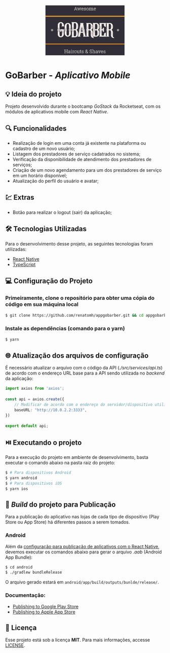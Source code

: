<h1 align="center"><img alt="GoBarber" title="GoBarber" src=".github/logo.png" width="250" /></h1>

# GoBarber - *Aplicativo Mobile*

## 💡 Ideia do projeto

Projeto desenvolvido durante o bootcamp *GoStack* da Rocketseat, com os módulos de aplicativos mobile com *React Native*.

## 🔍 Funcionalidades

* Realização de login em uma conta já existente na plataforma ou cadastro de um novo usuário;
* Listagem dos prestadores de serviço cadatrados no sistema;
* Verificação da disponibilidade de atendimento dos prestadores de serviços;
* Criação de um novo agendamento para um dos prestadores de serviço em um horário disponível;
* Atualização do perfil do usuário e avatar;

## 💹 Extras

* Botão para realizar o logout (sair) da aplicação;

## 🛠 Tecnologias Utilizadas

Para o desenvolvimento desse projeto, as seguintes tecnologias foram utilizadas:

- [React Native](https://reactnative.dev/)
- [TypeScript](https://www.typescriptlang.org/)

## 💻 Configuração do Projeto

### Primeiramente, clone o repositório para obter uma cópia do código em sua máquina local

```bash
$ git clone https://github.com/renatomh/appgobarber.git && cd appgobarber
```

### Instale as dependências (comando para o yarn)

```bash
$ yarn
```

## 🌐 Atualização dos arquivos de configuração

É necessário atualizar o arquivo com o código da API (*./src/services/api.ts*) de acordo com o endereço URL base para a API sendo utilizada no *backend* da aplicação:

```typescript
import axios from 'axios';

const api = axios.create({
    // Modificar de acordo com o endereço do servidor/dispositivo utilizado (emulador Android, iOS, etc.)
    baseURL: "http://10.0.2.2:3333",
})

export default api;

```

## ⏯️ Executando o projeto

Para a execução do projeto em ambiente de desenvolvimento, basta executar o comando abaixo na pasta raiz do projeto:

```bash
$ # Para dispositivos Android
$ yarn android
$ # Para dispositivos iOS
$ yarn ios
```

## 🔨 *Build* do projeto para Publicação

Para a publicação do aplicativo nas lojas de cada tipo de dispositivo (Play Store ou App Store) há diferentes passos a serem tomados.

### Android
Além da [configuração para publicação de aplicativos com o React Native](https://reactnative.dev/docs/signed-apk-android), devemos executar os comandos abaixo para gerar o arquivo *.aab* (Android App Bundle):

```bash
$ cd android
$ ./gradlew bundleRelease
```

O arquivo gerado estará em ```android/app/build/outputs/bunlde/release/```.

### Documentação:
* [Publishing to Google Play Store](https://reactnative.dev/docs/signed-apk-android)
* [Publishing to Apple App Store](https://reactnative.dev/docs/publishing-to-app-store)

## 📄 Licença

Esse projeto está sob a licença **MIT**. Para mais informações, accesse [LICENSE](./LICENSE).
